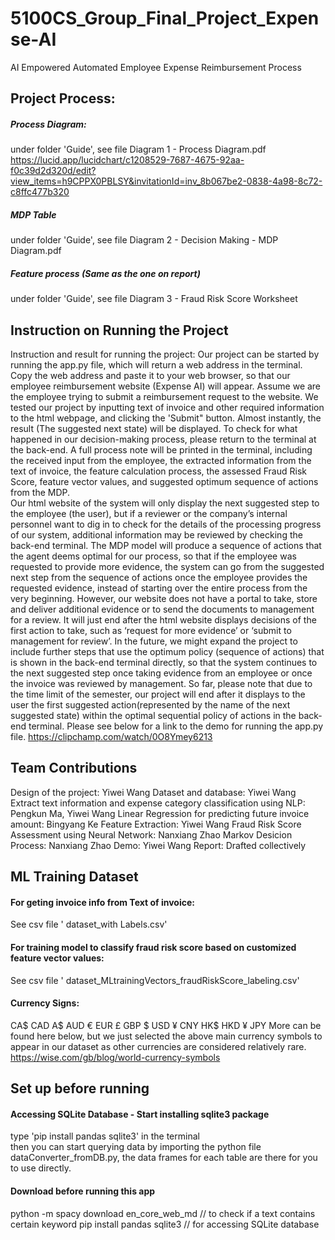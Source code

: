 # 5100CS_Group_Final_Project_Expense-AI
AI Empowered Automated Employee Expense Reimbursement Process

## Project Process:  ##
##### Process Diagram: ##### 
under folder 'Guide', see file Diagram 1 - Process Diagram.pdf
<br>
https://lucid.app/lucidchart/c1208529-7687-4675-92aa-f0c39d2d320d/edit?view_items=h9CPPX0PBLSY&invitationId=inv_8b067be2-0838-4a98-8c72-c8ffc477b320

##### MDP Table  #####
under folder 'Guide', see file Diagram 2 - Decision Making - MDP Diagram.pdf

##### Feature process (Same as the one on report) 
under folder 'Guide', see file Diagram 3 - Fraud Risk Score Worksheet

## Instruction on Running the Project ##
Instruction and result for running the project: Our project can be started by running the app.py file, which will return a web address in the terminal. Copy the web address and paste it to your web browser,  so that our employee reimbursement website (Expense AI) will appear.  Assume we are the employee trying to submit a reimbursement request to the website.  We tested our project by  inputting text of invoice and other required information to the html webpage, and clicking the 'Submit" button.  Almost instantly, the result (The suggested next state) will be displayed. To check for what happened in our decision-making process,  please return to the terminal at the back-end.  A full process note will be printed in the terminal, including the received input from the employee, the extracted information from the text of invoice, the feature calculation process, the assessed Fraud Risk Score,  feature vector values,  and suggested optimum sequence of actions from the MDP.  
Our html website of the system will only display the next suggested step to the employee (the user), but if a reviewer or the company’s internal personnel want to dig in to check for the details of the processing progress of our system, additional information may be reviewed by checking the back-end terminal.  The MDP model will produce a sequence of actions that the agent deems optimal for our process, so that if the employee was requested to provide more evidence, the system can go from the suggested next step from the sequence of actions once the employee provides the requested evidence, instead of starting over the entire process from the very beginning.   However, our website does not have a portal to take, store and deliver additional evidence or to send the documents to management for a review.  It will just end after the html website displays decisions of the first action to take, such as ‘request for more evidence’ or ‘submit to management for review’. In the future, we might expand the project to include further steps that use the optimum policy (sequence of actions) that is shown in the back-end terminal directly, so that the system continues to the next suggested step once taking evidence from an employee or once the invoice was reviewed by management. 
So far, please note that due to the time limit of the semester, our project will end after it displays to the user the first suggested action(represented by the name of the next suggested state) within the optimal sequential policy of actions in the back-end terminal. 
Please see below for a link to the demo for running the app.py file.
https://clipchamp.com/watch/0O8Ymey6213

## Team Contributions ##
Design of the project: Yiwei Wang
Dataset and database:  Yiwei Wang
Extract text information and expense category classification using NLP:  Pengkun Ma, Yiwei Wang
Linear Regression for predicting future invoice amount: Bingyang Ke
Feature Extraction:  Yiwei Wang
Fraud Risk Score Assessment using Neural Network:  Nanxiang Zhao
Markov Desicion Process: Nanxiang Zhao
Demo:  Yiwei Wang
Report: Drafted collectively

## ML Training Dataset ##
#### For geting invoice info from Text of invoice: ####   
See csv file ' dataset_with Labels.csv'
#### For training model to classify fraud risk score based on customized feature vector values: ####
See csv file ' dataset_MLtrainingVectors_fraudRiskScore_labeling.csv'

#### Currency Signs: ####
CA$     CAD
A$      AUD
€       EUR
£       GBP
$       USD
¥       CNY
HK$     HKD
¥       JPY
More can be found here below, but we just selected the above main currency symbols to appear in our dataset as other currencies are considered relatively rare. 
https://wise.com/gb/blog/world-currency-symbols

## Set up before running ##
#### Accessing SQLite Database -  Start installing sqlite3 package ##
type  'pip install pandas sqlite3' in the terminal  
then you can start querying data by importing the python file dataConverter_fromDB.py, the data frames for each table are there for you to use directly.

#### Download before running this app ####
python -m spacy download en_core_web_md                        // to check if a text contains certain keyword
pip install pandas sqlite3                                     // for accessing SQLite database


